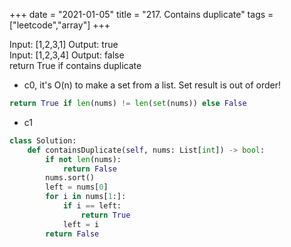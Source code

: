 +++
date = "2021-01-05"
title = "217. Contains duplicate"
tags = ["leetcode","array"]
+++

Input: [1,2,3,1]
Output: true  
Input: [1,2,3,4]
Output: false  
return True if contains duplicate

- c0, it's O(n) to make a set from a list. Set result is out of order!
```python
return True if len(nums) != len(set(nums)) else False
```
- c1
```python
class Solution:
    def containsDuplicate(self, nums: List[int]) -> bool:
        if not len(nums):
            return False
        nums.sort()
        left = nums[0]
        for i in nums[1:]:
            if i == left:
                return True
            left = i
        return False
``` 
